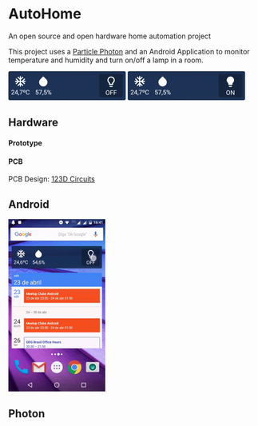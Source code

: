 # AutoHome
An open source and open hardware home automation project

This project uses a [Particle Photon](https://www.particle.io/prototype#photon) and an Android Application to monitor temperature and humidity and turn on/off a lamp in a room.

<img src="https://raw.githubusercontent.com/edu1910/AutoHome/master/resources/widget1.png" height="58" width="235"/>
<img src="https://raw.githubusercontent.com/edu1910/AutoHome/master/resources/widget2.png" height="58" width="235"/>

## Hardware

#### Prototype



#### PCB

PCB Design: [123D Circuits](https://123d.circuits.io/circuits/1920033-autohome)

## Android

<img src="https://raw.githubusercontent.com/edu1910/AutoHome/master/resources/widget.gif" height="345" width="194"/>

## Photon
